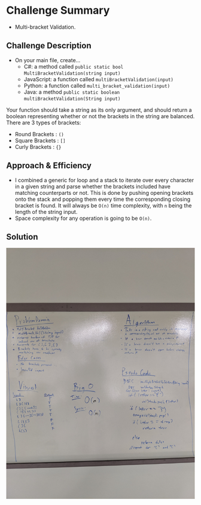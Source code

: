 # Challenge Summary
* Multi-bracket Validation.

## Challenge Description
*  On your main file, create…
    * C#: a method called ```public static bool MultiBracketValidation(string input)```
    * JavaScript: a function called ```multiBracketValidation(input)```
    * Python: a function called ```multi_bracket_validation(input)```
    * Java: a method ```public static boolean multiBracketValidation(String input)```

Your function should take a string as its only argument, and should return a boolean representing whether or not the brackets in the string are balanced. There are 3 types of brackets:

* Round Brackets : ```()```
* Square Brackets : ```[]```
* Curly Brackets : ```{}```

## Approach & Efficiency
*  I combined a generic for loop and a stack to iterate over every character in a given string and parse whether the brackets included have matching counterparts or not. This is done by pushing opening brackets onto the stack and popping them every time the corresponding closing bracket is found. It will always be ```O(n)``` time complexity, with ```n``` being the length of the string input.
*  Space complexity for any operation is going to be ```O(n)```.

## Solution
![Animal Shelter Queue](../src/main/resources/multi_bracket_validation.jpg)
